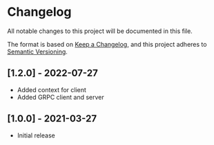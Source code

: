 # Changelog

All notable changes to this project will be documented in this file.

The format is based on [Keep a Changelog](https://keepachangelog.com/en/1.0.0/),
and this project adheres to [Semantic Versioning](https://semver.org/spec/v2.0.0.html).

## [1.2.0] - 2022-07-27

- Added context for client
- Added GRPC client and server

## [1.0.0] - 2021-03-27

- Initial release
